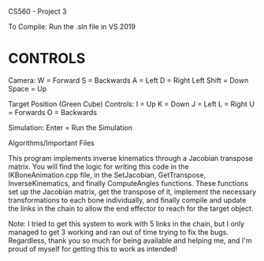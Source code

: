 CS560 - Project 3

To Compile:  Run the .sln file in VS 2019

CONTROLS
=================
Camera:
W = Forward
S = Backwards
A = Left
D = Right
Left Shift = Down
Space = Up

Target Position (Green Cube) Controls:
I = Up
K = Down
J = Left
L = Right
U = Forwards
O = Backwards

Simulation:
Enter = Run the Simulation



Algorithms/Important Files

This program implements inverse kinematics through a Jacobian transpose matrix.  You will find the logic for writing this code in the IKBoneAnimation.cpp file, in the
SetJacobian, GetTranspose, InverseKinematics, and finally ComputeAngles functions.  These functions set up the Jacobian matrix, get the transpose of it, implement the necessary
transformations to each bone individually, and finally compile and update the links in the chain to allow the end effector to reach for the target object.


Note:  I tried to get this system to work with 5 links in the chain, but I only managed to get 3 working and ran out of time trying to fix the bugs.  Regardless, thank you so
much for being available and helping me, and I'm proud of myself for getting this to work as intended!
